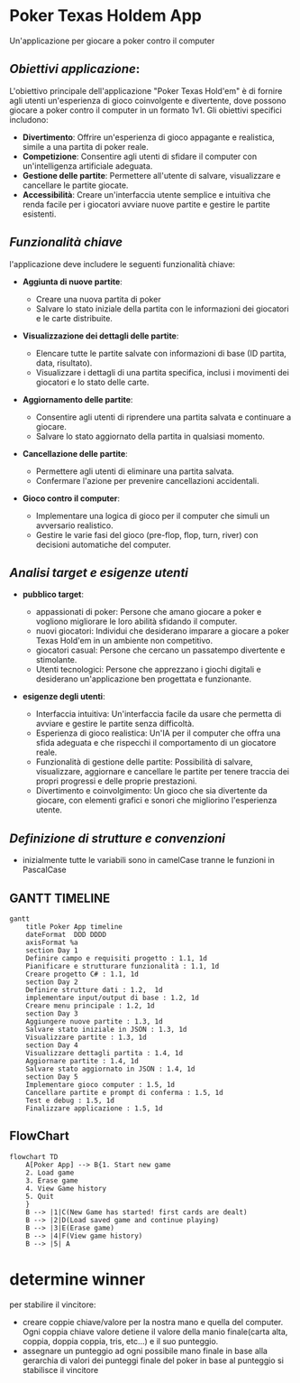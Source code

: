 # Poker Texas Holdem App

Un'applicazione per giocare a poker contro il computer

## _Obiettivi applicazione_:

L'obiettivo principale dell'applicazione "Poker Texas Hold'em" è di fornire agli utenti un'esperienza di gioco coinvolgente e divertente, dove possono giocare a poker contro il computer in un formato 1v1.
 Gli obiettivi specifici includono:

- __Divertimento__:  Offrire un'esperienza di gioco appagante e realistica, simile a una partita di poker reale.
- __Competizione__: Consentire agli utenti di sfidare il computer con un'intelligenza artificiale adeguata.
- __Gestione delle partite__: Permettere all'utente di salvare, visualizzare e cancellare le partite giocate.
- __Accessibilità__: Creare un'interfaccia utente semplice e intuitiva che renda facile per i giocatori avviare nuove partite e gestire le partite esistenti.

## _Funzionalità chiave_

l'applicazione deve includere le seguenti funzionalità chiave:

- __Aggiunta di nuove partite__:

    - Creare una nuova partita di poker
    - Salvare lo stato iniziale della partita con le informazioni dei giocatori e le carte distribuite.

- __Visualizzazione dei dettagli delle partite__:

    - Elencare tutte le partite salvate con informazioni di base (ID partita, data, risultato).
    - Visualizzare i dettagli di una partita specifica, inclusi i movimenti dei giocatori e lo stato delle carte.

- __Aggiornamento delle partite__:

    - Consentire agli utenti di riprendere una partita salvata e continuare a giocare.
    - Salvare lo stato aggiornato della partita in qualsiasi momento.

- __Cancellazione delle partite__:

    - Permettere agli utenti di eliminare una partita salvata.
    - Confermare l'azione per prevenire cancellazioni accidentali.

- __Gioco contro il computer__:

    - Implementare una logica di gioco per il computer che simuli un avversario realistico.
    - Gestire le varie fasi del gioco (pre-flop, flop, turn, river) con decisioni automatiche del computer.

## _Analisi target e esigenze utenti_

- __pubblico target__:
    - appassionati di poker: Persone che amano giocare a poker e vogliono migliorare le loro abilità sfidando il computer.
    - nuovi giocatori: Individui che desiderano imparare a giocare a poker Texas Hold'em in un ambiente non competitivo.
    - giocatori casual: Persone che cercano un passatempo divertente e stimolante.
    - Utenti tecnologici: Persone che apprezzano i giochi digitali e desiderano un'applicazione ben progettata e funzionante.

- __esigenze degli utenti__:
    - Interfaccia intuitiva: Un'interfaccia facile da usare che permetta di avviare e gestire le partite senza difficoltà.
    - Esperienza di gioco realistica: Un'IA per il computer che offra una sfida adeguata e che rispecchi il comportamento di un giocatore reale.
    - Funzionalità di gestione delle partite: Possibilità di salvare, visualizzare, aggiornare e cancellare le partite per tenere traccia dei propri progressi e delle proprie prestazioni.
    - Divertimento e coinvolgimento: Un gioco che sia divertente da giocare, con elementi grafici e sonori che migliorino l'esperienza utente.

## _Definizione di strutture e convenzioni_

- inizialmente tutte le variabili sono in camelCase tranne le funzioni in PascalCase

## GANTT TIMELINE

```mermaid
gantt
    title Poker App timeline
    dateFormat  DDD DDDD
    axisFormat %a
    section Day 1
    Definire campo e requisiti progetto : 1.1, 1d
    Pianificare e strutturare funzionalità : 1.1, 1d
    Creare progetto C# : 1.1, 1d
    section Day 2
    Definire strutture dati : 1.2,  1d
    implementare input/output di base : 1.2, 1d
    Creare menu principale : 1.2, 1d
    section Day 3
    Aggiungere nuove partite : 1.3, 1d
    Salvare stato iniziale in JSON : 1.3, 1d
    Visualizzare partite : 1.3, 1d
    section Day 4
    Visualizzare dettagli partita : 1.4, 1d
    Aggiornare partite : 1.4, 1d
    Salvare stato aggiornato in JSON : 1.4, 1d
    section Day 5
    Implementare gioco computer : 1.5, 1d
    Cancellare partite e prompt di conferma : 1.5, 1d
    Test e debug : 1.5, 1d
    Finalizzare applicazione : 1.5, 1d
```

## FlowChart

```mermaid
flowchart TD
    A[Poker App] --> B{1. Start new game
    2. Load game
    3. Erase game
    4. View Game history
    5. Quit
    }
    B --> |1|C(New Game has started! first cards are dealt)
    B --> |2|D(Load saved game and continue playing)
    B --> |3|E(Erase game)
    B --> |4|F(View game history)
    B --> |5| A
```


# determine winner

per stabilire il vincitore:
 - creare coppie chiave/valore per la nostra mano e quella del computer. Ogni coppia chiave valore detiene il valore della manio finale(carta alta, coppia, doppia coppia, tris, etc...) e il suo punteggio.
- assegnare un punteggio ad ogni possibile mano finale in base alla gerarchia di valori dei punteggi finale del poker
in base al punteggio si stabilisce il vincitore